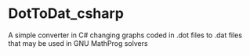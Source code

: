 # DotToDat_csharp
A simple converter in C# changing graphs coded in .dot files to .dat files that may be used in GNU MathProg solvers

